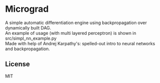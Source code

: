 # Micrograd
A simple automatic differentiation engine using backpropagation over dynamically built DAG. <br>
An example of usage (with multi layered perceptron) is shown in src/simpl_nn_example.py <br>
Made with help of Andrej Karpathy's: spelled-out intro to neural networks and backpropagation.
## License
MIT